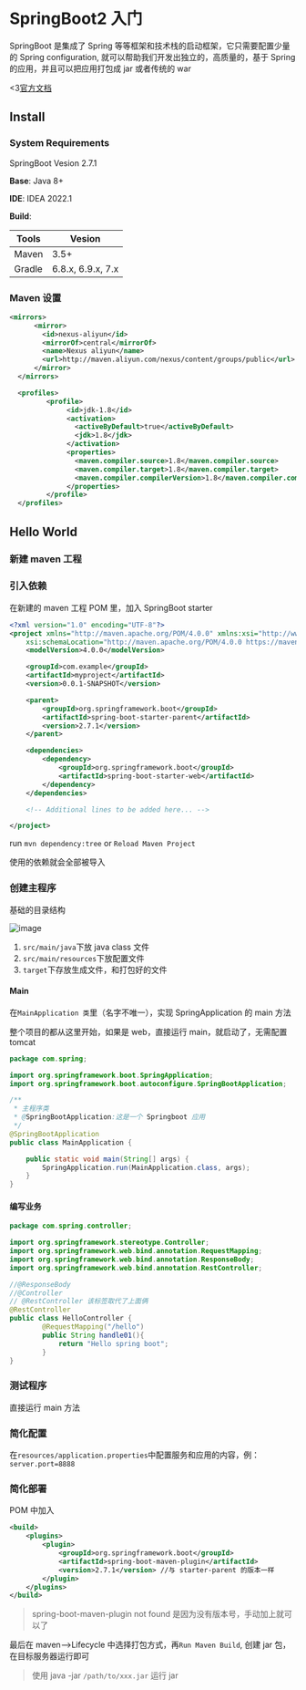 # SpringBoot2 入门
SpringBoot 是集成了 Spring 等等框架和技术栈的启动框架，它只需要配置少量的 Spring configuration, 就可以帮助我们开发出独立的，高质量的，基于 Spring 的应用，并且可以把应用打包成 jar 或者传统的 war

<3[官方文档](https://docs.spring.io/spring-boot/docs/current/reference/html/index.html)
## Install
### System Requirements

SpringBoot Vesion 2.7.1

<strong>Base</strong>: Java 8+

<strong>IDE</strong>: IDEA 2022.1

<strong>Build</strong>:

Tools|Vesion
--|--
Maven|3.5+
Gradle|6.8.x, 6.9.x, 7.x


### Maven 设置

```xml
<mirrors>
      <mirror>
        <id>nexus-aliyun</id>
        <mirrorOf>central</mirrorOf>
        <name>Nexus aliyun</name>
        <url>http://maven.aliyun.com/nexus/content/groups/public</url>
      </mirror>
  </mirrors>

  <profiles>
         <profile>
              <id>jdk-1.8</id>
              <activation>
                <activeByDefault>true</activeByDefault>
                <jdk>1.8</jdk>
              </activation>
              <properties>
                <maven.compiler.source>1.8</maven.compiler.source>
                <maven.compiler.target>1.8</maven.compiler.target>
                <maven.compiler.compilerVersion>1.8</maven.compiler.compilerVersion>
              </properties>
         </profile>
  </profiles>
```

## Hello World
### 新建 maven 工程


### 引入依赖
在新建的 maven 工程 POM 里，加入 SpringBoot starter
```xml
<?xml version="1.0" encoding="UTF-8"?>
<project xmlns="http://maven.apache.org/POM/4.0.0" xmlns:xsi="http://www.w3.org/2001/XMLSchema-instance"
    xsi:schemaLocation="http://maven.apache.org/POM/4.0.0 https://maven.apache.org/xsd/maven-4.0.0.xsd">
    <modelVersion>4.0.0</modelVersion>

    <groupId>com.example</groupId>
    <artifactId>myproject</artifactId>
    <version>0.0.1-SNAPSHOT</version>

    <parent>
        <groupId>org.springframework.boot</groupId>
        <artifactId>spring-boot-starter-parent</artifactId>
        <version>2.7.1</version>
    </parent>

    <dependencies>
        <dependency>
            <groupId>org.springframework.boot</groupId>
            <artifactId>spring-boot-starter-web</artifactId>
        </dependency>
    </dependencies>

    <!-- Additional lines to be added here... -->

</project>
```

run `mvn dependency:tree` or `Reload Maven Project`

使用的依赖就会全部被导入

### 创建主程序
基础的目录结构

![image](https://user-images.githubusercontent.com/94043894/165685304-c308c96f-0650-41a3-9842-49a267275264.png)

1. `src/main/java`下放 java class 文件
2. `src/main/resources`下放配置文件
3. `target`下存放生成文件，和打包好的文件

#### Main

在`MainApplication 类`里（名字不唯一），实现 SpringApplication 的 main 方法

整个项目的都从这里开始，如果是 web，直接运行 main，就启动了，无需配置 tomcat

```java
package com.spring;

import org.springframework.boot.SpringApplication;
import org.springframework.boot.autoconfigure.SpringBootApplication;

/**
 * 主程序类
 * @SpringBootApplication:这是一个 Springboot 应用
 */
@SpringBootApplication
public class MainApplication {

    public static void main(String[] args) {
        SpringApplication.run(MainApplication.class, args);
    }
}
```

#### 编写业务


```java
package com.spring.controller;

import org.springframework.stereotype.Controller;
import org.springframework.web.bind.annotation.RequestMapping;
import org.springframework.web.bind.annotation.ResponseBody;
import org.springframework.web.bind.annotation.RestController;

//@ResponseBody
//@Controller
// @RestController 该标签取代了上面俩
@RestController
public class HelloController {
        @RequestMapping("/hello")
        public String handle01(){
            return "Hello spring boot";
        }
}
```

### 测试程序
直接运行 main 方法

### 简化配置
在`resources/application.properties`中配置服务和应用的内容，例：<br>
`server.port=8888`

### 简化部署
POM 中加入
```xml
<build>
    <plugins>
        <plugin>
            <groupId>org.springframework.boot</groupId>
            <artifactId>spring-boot-maven-plugin</artifactId>
            <version>2.7.1</version> //与 starter-parent 的版本一样
        </plugin>
    </plugins>
</build>
```

> spring-boot-maven-plugin not found 是因为没有版本号，手动加上就可以了

最后在 maven-->Lifecycle 中选择打包方式，再`Run Maven Build`, 创建 jar 包，在目标服务器运行即可

> 使用 java -jar `/path/to/xxx.jar` 运行 jar
